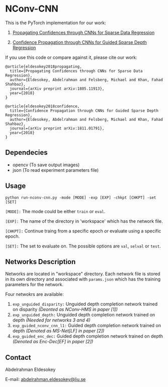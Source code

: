 # NConv-CNN
This is the PyTorch implementation for our work:

1. [Propagating Confidences through CNNs for Sparse Data Regression](https://arxiv.org/abs/1805.11913)

2. [Confidence Propagation through CNNs for Guided Sparse Depth Regression ](https://arxiv.org/abs/1811.01791)


If you use this code or compare against it, please cite our work:
```
@article{eldesokey2018propagating,
  title={Propagating Confidences through CNNs for Sparse Data Regression},
  author={Eldesokey, Abdelrahman and Felsberg, Michael and Khan, Fahad Shahbaz},
  journal={arXiv preprint arXiv:1805.11913},
  year={2018}
}
```
```
@article{eldesokey2018confidence,
  title={Confidence Propagation through CNNs for Guided Sparse Depth Regression},
  author={Eldesokey, Abdelrahman and Felsberg, Michael and Khan, Fahad Shahbaz},
  journal={arXiv preprint arXiv:1811.01791},
  year={2018}
}
```
## Dependecies
* opencv (To save output images)
* json (To read experiment parameters file)

## Usage
```
python run-nconv-cnn.py -mode [MODE] -exp [EXP] -chkpt [CHKPT] -set [SET]
```
`[MODE]:` The mode could be either `train` or `eval`.

`[EXP]:` The name of the directory in 'workspace' which has the network file. 

`[CHKPT]:` Continue traing from a specific epoch _or_ evaluate using a specific epoch.

`[SET]:` The set to evaluate on. The possible options are `val`, `selval` or `test`.

## Networks Description
Networks are located in "workspace" directory. Each network file is stored in its own directory and associated with `params.json` which has the training parameters for the network.

Four netwokrs are available:
1. `exp_unguided_disparity:` Unguided depth completion network trained on disparity *(Deonted as NConv-HMS in paper [1])*
2. `exp_unguided_depth:` Unguided depth completion network trained on depth *(Needed for networks 3 and 4)*
3. `exp_guided_nconv_cnn_l1:` Guided depth completion network trained on depth *(Denoted as MS-Net[LF] in paper [2])*
4. `exp_guided_enc_dec:` Guided depth completion network trained on depth *(Denoted as Enc-Dec[EF] in paper [2])*

## Contact
Abdelrahman Eldesokey

E-mail: abdelrahman.eldesokey@liu.se
